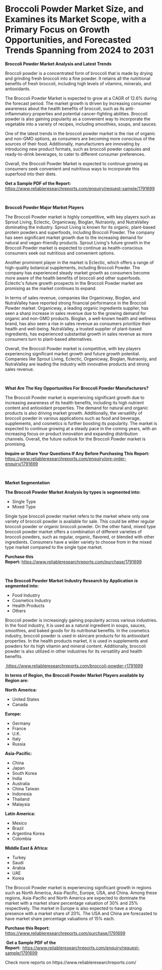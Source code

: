 <p><h1>Broccoli Powder Market Size, and Examines its Market Scope, with a Primary Focus on Growth Opportunities, and Forecasted Trends Spanning from 2024 to 2031</h1></p><p><strong>Broccoli Powder Market Analysis and Latest Trends</strong></p>
<p><p>Broccoli powder is a concentrated form of broccoli that is made by drying and grinding fresh broccoli into a fine powder. It retains all the nutritional benefits of fresh broccoli, including high levels of vitamins, minerals, and antioxidants.</p><p>The Broccoli Powder Market is expected to grow at a CAGR of 12.6% during the forecast period. The market growth is driven by increasing consumer awareness about the health benefits of broccoli, such as its anti-inflammatory properties and potential cancer-fighting abilities. Broccoli powder is also gaining popularity as a convenient way to incorporate the vegetable into a variety of recipes, including smoothies, soups, and sauces.</p><p>One of the latest trends in the broccoli powder market is the rise of organic and non-GMO options, as consumers are becoming more conscious of the sources of their food. Additionally, manufacturers are innovating by introducing new product formats, such as broccoli powder capsules and ready-to-drink beverages, to cater to different consumer preferences.</p><p>Overall, the Broccoli Powder Market is expected to continue growing as consumers seek convenient and nutritious ways to incorporate this superfood into their diets.</p></p>
<p><strong>Get a Sample PDF of the Report:&nbsp;</strong> <a href="https://www.reliableresearchreports.com/enquiry/request-sample/1791699">https://www.reliableresearchreports.com/enquiry/request-sample/1791699</a></p>
<p>&nbsp;</p>
<p><strong>Broccoli Powder Major Market Players</strong></p>
<p><p>The Broccoli Powder market is highly competitive, with key players such as Sprout Living, Eclectic, Organicway, Bioglan, Nutraonly, and NutraValley dominating the industry. Sprout Living is known for its organic, plant-based protein powders and superfoods, including Broccoli Powder. The company has seen significant market growth due to the increasing demand for natural and vegan-friendly products. Sprout Living's future growth in the Broccoli Powder market is expected to continue as health-conscious consumers seek out nutritious and convenient options.</p><p>Another prominent player in the market is Eclectic, which offers a range of high-quality botanical supplements, including Broccoli Powder. The company has experienced steady market growth as consumers become more aware of the health benefits of broccoli and other superfoods. Eclectic's future growth prospects in the Broccoli Powder market are promising as the market continues to expand.</p><p>In terms of sales revenue, companies like Organicway, Bioglan, and NutraValley have reported strong financial performance in the Broccoli Powder market. Organicway, a leading organic ingredients supplier, has seen a sharp increase in sales revenue due to the growing demand for organic and non-GMO products. Bioglan, a well-known health and wellness brand, has also seen a rise in sales revenue as consumers prioritize their health and well-being. NutraValley, a trusted supplier of plant-based ingredients, has experienced substantial growth in sales revenue as more consumers turn to plant-based alternatives.</p><p>Overall, the Broccoli Powder market is competitive, with key players experiencing significant market growth and future growth potential. Companies like Sprout Living, Eclectic, Organicway, Bioglan, Nutraonly, and NutraValley are leading the industry with innovative products and strong sales revenue.</p></p>
<p>&nbsp;</p>
<p><strong>What Are The Key Opportunities For Broccoli Powder Manufacturers?</strong></p>
<p><p>The Broccoli Powder market is experiencing significant growth due to increasing awareness of its health benefits, including its high nutrient content and antioxidant properties. The demand for natural and organic products is also driving market growth. Additionally, the versatility of broccoli powder in various applications such as food and beverage, supplements, and cosmetics is further boosting its popularity. The market is expected to continue growing at a steady pace in the coming years, with an increasing focus on product innovation and expanding distribution channels. Overall, the future outlook for the Broccoli Powder market is promising.</p></p>
<p><strong>Inquire or Share Your Questions If Any Before Purchasing This Report:</strong> <a href="https://www.reliableresearchreports.com/enquiry/pre-order-enquiry/1791699">https://www.reliableresearchreports.com/enquiry/pre-order-enquiry/1791699</a></p>
<p>&nbsp;</p>
<p><strong>Market Segmentation</strong></p>
<p><strong>The Broccoli Powder Market Analysis by types is segmented into:</strong></p>
<p><ul><li>Single Type</li><li>Mixed Type</li></ul></p>
<p><p>Single type broccoli powder market refers to the market where only one variety of broccoli powder is available for sale. This could be either regular broccoli powder or organic broccoli powder. On the other hand, mixed type broccoli powder market offers a combination of different varieties of broccoli powders, such as regular, organic, flavored, or blended with other ingredients. Consumers have a wider variety to choose from in the mixed type market compared to the single type market.</p></p>
<p><strong>Purchase this Report:&nbsp;</strong><a href="https://www.reliableresearchreports.com/purchase/1791699">https://www.reliableresearchreports.com/purchase/1791699</a></p>
<p>&nbsp;</p>
<p><strong>The Broccoli Powder Market Industry Research by Application is segmented into:</strong></p>
<p><ul><li>Food Industry</li><li>Cosmetics Industry</li><li>Health Products</li><li>Others</li></ul></p>
<p><p>Broccoli powder is increasingly gaining popularity across various industries. In the food industry, it is used as a natural ingredient in soups, sauces, smoothies, and baked goods for its nutritional benefits. In the cosmetics industry, broccoli powder is used in skincare products for its antioxidant properties. In the health products market, it is used in supplements and powders for its high vitamin and mineral content. Additionally, broccoli powder is also utilized in other industries for its versatility and health benefits.</p></p>
<p><a href="https://www.reliableresearchreports.com/broccoli-powder-r1791699">&nbsp;https://www.reliableresearchreports.com/broccoli-powder-r1791699</a></p>
<p><strong>In terms of Region, the Broccoli Powder Market Players available by Region are:</strong></p>
<p>
    <p> <strong> North America: </strong>
        <ul>
            <li>United States</li>
            <li>Canada</li>
        </ul>
        </p> 
    <p> <strong> Europe: </strong>
        <ul>
            <li>Germany</li>
            <li>France</li>
            <li>U.K.</li>
            <li>Italy</li>
            <li>Russia</li>
        </ul>
        </p> 
    <p> <strong> Asia-Pacific: </strong>
        <ul>
            <li>China</li>
            <li>Japan</li>
            <li>South Korea</li>
            <li>India</li>
            <li>Australia</li>
            <li>China Taiwan</li>
            <li>Indonesia</li>
            <li>Thailand</li>
            <li>Malaysia</li>
        </ul>
        </p> 
    <p> <strong> Latin America: </strong>
        <ul>
            <li>Mexico</li>
            <li>Brazil</li>
            <li>Argentina Korea</li>
            <li>Colombia</li>
        </ul>
        </p> 
    <p> <strong> Middle East & Africa: </strong>
        <ul>
            <li>Turkey</li>
            <li>Saudi</li>
            <li>Arabia</li>
            <li>UAE</li>
            <li>Korea</li>
        </ul>
    </p>
    </p>
<p><p>The Broccoli Powder market is experiencing significant growth in regions such as North America, Asia-Pacific, Europe, USA, and China. Among these regions, Asia-Pacific and North America are expected to dominate the market with a market share percentage valuation of 30% and 25% respectively. The market in Europe is also expected to have a strong presence with a market share of 20%. The USA and China are forecasted to have market share percentage valuations of 15% each.</p></p>
<p><strong>Purchase this Report: </strong><a href="https://www.reliableresearchreports.com/purchase/1791699">https://www.reliableresearchreports.com/purchase/1791699</a></p>
<p>&nbsp;<strong>Get a Sample PDF of the Report:&nbsp;&nbsp;</strong><a href="https://www.reliableresearchreports.com/enquiry/request-sample/1791699">https://www.reliableresearchreports.com/enquiry/request-sample/1791699</a></p>
<p><strong></strong></p>
<p>Check more reports on https://www.reliableresearchreports.com/</p>